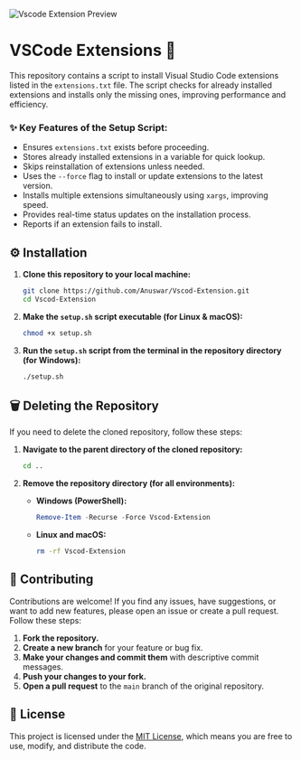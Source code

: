 ![Vscode Extension Preview](https://raw.githubusercontent.com/Anuswar/Vscod-Extension/main/preview.png)

# VSCode Extensions 📂

This repository contains a script to install Visual Studio Code extensions listed in the `extensions.txt` file. The script checks for already installed extensions and installs only the missing ones, improving performance and efficiency.

### ✨ Key Features of the Setup Script:
- Ensures `extensions.txt` exists before proceeding.
- Stores already installed extensions in a variable for quick lookup.
- Skips reinstallation of extensions unless needed.
- Uses the `--force` flag to install or update extensions to the latest version.
- Installs multiple extensions simultaneously using `xargs`, improving speed.
- Provides real-time status updates on the installation process.
- Reports if an extension fails to install.

## ⚙️ Installation

1. **Clone this repository to your local machine:**
    ```sh
    git clone https://github.com/Anuswar/Vscod-Extension.git
    cd Vscod-Extension
    ```

2. **Make the `setup.sh` script executable (for Linux & macOS):**
    ```sh
    chmod +x setup.sh
    ```

3. **Run the `setup.sh` script from the terminal in the repository directory (for Windows):**
    ```sh
    ./setup.sh
    ```

## 🗑️ Deleting the Repository

If you need to delete the cloned repository, follow these steps:

1. **Navigate to the parent directory of the cloned repository:**
    ```sh
    cd ..
    ```

2. **Remove the repository directory (for all environments):**
    - **Windows (PowerShell):**
      ```powershell
      Remove-Item -Recurse -Force Vscod-Extension
      ```
    - **Linux and macOS:**
      ```sh
      rm -rf Vscod-Extension
      ```
      
## 🤝 Contributing

Contributions are welcome! If you find any issues, have suggestions, or want to add new features, please open an issue or create a pull request. Follow these steps:

1. **Fork the repository.**
2. **Create a new branch** for your feature or bug fix.
3. **Make your changes and commit them** with descriptive commit messages.
4. **Push your changes to your fork.**
5. **Open a pull request** to the `main` branch of the original repository.

## 📄 License

This project is licensed under the [MIT License](LICENSE.md), which means you are free to use, modify, and distribute the code.
